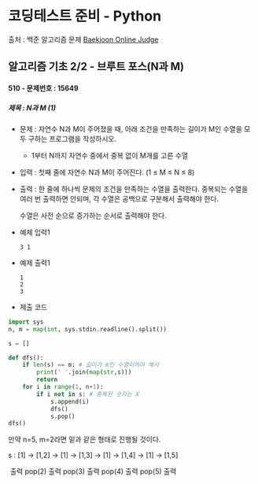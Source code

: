 # 코딩테스트 준비 - Python



출처 : 백준 알고리즘 문제 [Baekjoon Online Judge](https://www.acmicpc.net/)



## 알고리즘 기초 2/2 - 브루트 포스(N과 M)



#### 510 -  문제번호 : 15649

 ##### 제목 : N과 M (1)

- 문제 : 자연수 N과 M이 주어졌을 때, 아래 조건을 만족하는 길이가 M인 수열을 모두 구하는 프로그램을 작성하시오.

  - 1부터 N까지 자연수 중에서 중복 없이 M개를 고른 수열

- 입력 : 첫째 줄에 자연수 N과 M이 주어진다. (1 ≤ M ≤ N ≤ 8)

- 출력 : 한 줄에 하나씩 문제의 조건을 만족하는 수열을 출력한다. 중복되는 수열을 여러 번 출력하면 안되며, 각 수열은 공백으로 구분해서 출력해야 한다.

  수열은 사전 순으로 증가하는 순서로 출력해야 한다.

- 예제 입력1

  ```
  3 1
  ```

- 예제 출력1

  ```
  1
  2
  3
  ```

- 제출 코드

```python
import sys
n, m = map(int, sys.stdin.readline().split())

s = []

def dfs():
    if len(s) == m: # 길이가 m인 수열이어야 해서
        print(' '.join(map(str,s)))
        return
    for i in range(1, n+1):
        if i not in s: # 중복된 숫자는 X
            s.append(i)
            dfs()
            s.pop()
dfs()
```

 만약 n=5, m=2라면 밑과 같은 형태로 진행될 것이다.

   s : [1] -> [1,2] -> [1] -> [1,3] -> [1] -> [1,4] -> [1] -> [1,5]

​			출력  pop(2) 출력  pop(3) 출력  pop(4) 출력  pop(5) 출력



